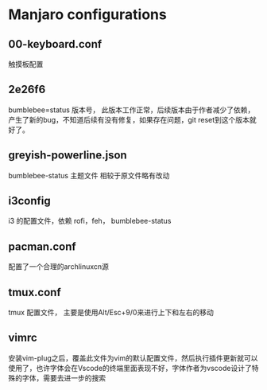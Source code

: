 # Manjaro configurations

## 00-keyboard.conf
触摸板配置

## 2e26f6
bumblebee=status 版本号， 此版本工作正常，后续版本由于作者减少了依赖， 产生了新的bug，不知道后续有没有修复，如果存在问题，git reset到这个版本就好了。

## greyish-powerline.json
bumblebee-status 主题文件 相较于原文件略有改动

## i3config
i3 的配置文件，依赖 rofi，feh， bumblebee-status

## pacman.conf
配置了一个合理的archlinuxcn源

## tmux.conf
tmux 配置文件， 主要是使用Alt/Esc+9/0来进行上下和左右的移动

## vimrc
安装vim-plug之后，覆盖此文件为vim的默认配置文件，然后执行插件更新就可以使用了，也许字体会在Vscode的终端里面表现不好，字体作者为vscode设计了特殊的字体，需要去进一步的搜索
